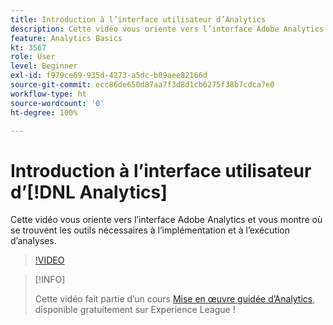 ```yaml
---
title: Introduction à l’interface utilisateur d’Analytics
description: Cette vidéo vous oriente vers l’interface Adobe Analytics et vous montre où se trouvent les outils nécessaires à l’implémentation et à l’exécution d’analyses.
feature: Analytics Basics
kt: 3567
role: User
level: Beginner
exl-id: f979ce69-935d-4273-a5dc-b09aee82166d
source-git-commit: ecc86de650d87aa7f3d8d1cb6275f38b7cdca7e0
workflow-type: ht
source-wordcount: '0'
ht-degree: 100%

---
```


# Introduction à l’interface utilisateur d’[!DNL Analytics]

Cette vidéo vous oriente vers l’interface Adobe Analytics et vous montre où se trouvent les outils nécessaires à l’implémentation et à l’exécution d’analyses.

>[!VIDEO](https://video.tv.adobe.com/v/28748/?quality=12&learn=on)

>[!INFO]
>
> Cette vidéo fait partie d’un cours [Mise en œuvre guidée d’Analytics](https://experienceleague.adobe.com/?recommended=Analytics-D-1-2019.1), disponible gratuitement sur Experience League !
